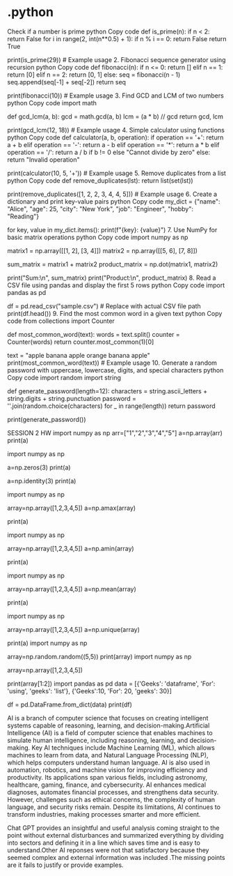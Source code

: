 # .python
Check if a number is prime
python
Copy code
def is_prime(n):
    if n < 2:
        return False
    for i in range(2, int(n**0.5) + 1):
        if n % i == 0:
            return False
    return True

print(is_prime(29))  # Example usage
2. Fibonacci sequence generator using recursion
python
Copy code
def fibonacci(n):
    if n <= 0:
        return []
    elif n == 1:
        return [0]
    elif n == 2:
        return [0, 1]
    else:
        seq = fibonacci(n - 1)
        seq.append(seq[-1] + seq[-2])
        return seq

print(fibonacci(10))  # Example usage
3. Find GCD and LCM of two numbers
python
Copy code
import math

def gcd_lcm(a, b):
    gcd = math.gcd(a, b)
    lcm = (a * b) // gcd
    return gcd, lcm

print(gcd_lcm(12, 18))  # Example usage
4. Simple calculator using functions
python
Copy code
def calculator(a, b, operation):
    if operation == '+':
        return a + b
    elif operation == '-':
        return a - b
    elif operation == '*':
        return a * b
    elif operation == '/':
        return a / b if b != 0 else "Cannot divide by zero"
    else:
        return "Invalid operation"

print(calculator(10, 5, '+'))  # Example usage
5. Remove duplicates from a list
python
Copy code
def remove_duplicates(lst):
    return list(set(lst))

print(remove_duplicates([1, 2, 2, 3, 4, 4, 5]))  # Example usage
6. Create a dictionary and print key-value pairs
python
Copy code
my_dict = {"name": "Alice", "age": 25, "city": "New York", "job": "Engineer", "hobby": "Reading"}

for key, value in my_dict.items():
    print(f"{key}: {value}")
7. Use NumPy for basic matrix operations
python
Copy code
import numpy as np

matrix1 = np.array([[1, 2], [3, 4]])
matrix2 = np.array([[5, 6], [7, 8]])

sum_matrix = matrix1 + matrix2
product_matrix = np.dot(matrix1, matrix2)

print("Sum:\n", sum_matrix)
print("Product:\n", product_matrix)
8. Read a CSV file using pandas and display the first 5 rows
python
Copy code
import pandas as pd

df = pd.read_csv("sample.csv")  # Replace with actual CSV file path
print(df.head())
9. Find the most common word in a given text
python
Copy code
from collections import Counter

def most_common_word(text):
    words = text.split()
    counter = Counter(words)
    return counter.most_common(1)[0]

text = "apple banana apple orange banana apple"
print(most_common_word(text))  # Example usage
10. Generate a random password with uppercase, lowercase, digits, and special characters
python
Copy code
import random
import string

def generate_password(length=12):
    characters = string.ascii_letters + string.digits + string.punctuation
    password = ''.join(random.choice(characters) for _ in range(length))
    return password

print(generate_password())

SESSION 2 HW
import numpy as np
arr=["1","2","3","4","5"]
a=np.array(arr)
print(a)

import numpy as np

a=np.zeros(3)
print(a)

a=np.identity(3)
print(a)

import numpy as np

array=np.array([1,2,3,4,5])
a=np.amax(array)
 
print(a)

import numpy as np

array=np.array([1,2,3,4,5])
a=np.amin(array)
 
print(a)

import numpy as np

array=np.array([1,2,3,4,5])
a=np.mean(array)
 
print(a)

import numpy as np

array=np.array([1,2,3,4,5])
a=np.unique(array)
 
print(a)
import numpy as np

array=np.random.random((5,5))
print(array)
import numpy as np

array=np.array([1,2,3,4,5])

print(array[1:2])
import pandas as pd 
data = [{'Geeks': 'dataframe', 'For': 'using', 'geeks': 'list'}, 
		{'Geeks':10, 'For': 20, 'geeks': 30}] 

df = pd.DataFrame.from_dict(data) 
print(df)


AI is a branch of computer science that focuses on creating intelligent systems capable of reasoning, learning, and decision-making.Artificial Intelligence (AI) is a field of computer science that enables machines to simulate human intelligence, including reasoning, learning, and decision-making. Key AI techniques include Machine Learning (ML), which allows machines to learn from data, and Natural Language Processing (NLP), which helps computers understand human language. AI is also used in automation, robotics, and machine vision for improving efficiency and productivity. Its applications span various fields, including astronomy, healthcare, gaming, finance, and cybersecurity. AI enhances medical diagnoses, automates financial processes, and strengthens data security. However, challenges such as ethical concerns, the complexity of human language, and security risks remain. Despite its limitations, AI continues to transform industries, making processes smarter and more efficient.

Chat GPT provides an insightful and useful analysis coming straight to the point without external disturbances and summarized everything by dividing into sectors and defining it in a line which saves time and is easy to understand.Other AI reponses were not that satisfactory because they seemed complex and external information was included .The missing points are it fails to justify or provide examples.

